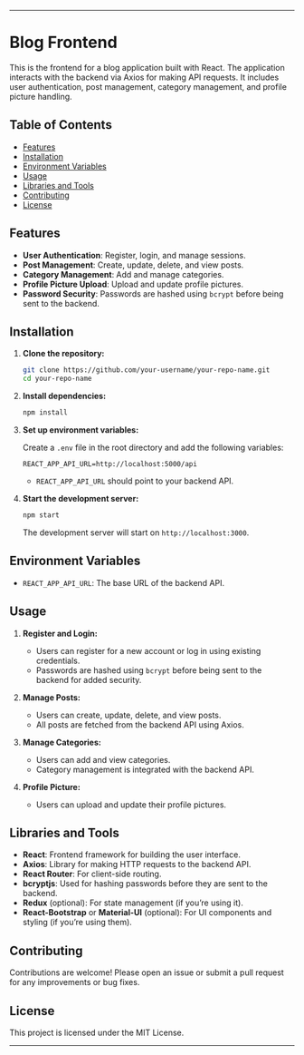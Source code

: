 
---

# Blog Frontend

This is the frontend for a blog application built with React. The application interacts with the backend via Axios for making API requests. It includes user authentication, post management, category management, and profile picture handling.

## Table of Contents

- [Features](#features)
- [Installation](#installation)
- [Environment Variables](#environment-variables)
- [Usage](#usage)
- [Libraries and Tools](#libraries-and-tools)
- [Contributing](#contributing)
- [License](#license)

## Features

- **User Authentication**: Register, login, and manage sessions.
- **Post Management**: Create, update, delete, and view posts.
- **Category Management**: Add and manage categories.
- **Profile Picture Upload**: Upload and update profile pictures.
- **Password Security**: Passwords are hashed using `bcrypt` before being sent to the backend.

## Installation

1. **Clone the repository:**

   ```bash
   git clone https://github.com/your-username/your-repo-name.git
   cd your-repo-name
   ```

2. **Install dependencies:**

   ```bash
   npm install
   ```

3. **Set up environment variables:**

   Create a `.env` file in the root directory and add the following variables:

   ```plaintext
   REACT_APP_API_URL=http://localhost:5000/api
   ```

   - `REACT_APP_API_URL` should point to your backend API.

4. **Start the development server:**

   ```bash
   npm start
   ```

   The development server will start on `http://localhost:3000`.

## Environment Variables

- `REACT_APP_API_URL`: The base URL of the backend API.

## Usage

1. **Register and Login:**
   - Users can register for a new account or log in using existing credentials.
   - Passwords are hashed using `bcrypt` before being sent to the backend for added security.

2. **Manage Posts:**
   - Users can create, update, delete, and view posts.
   - All posts are fetched from the backend API using Axios.

3. **Manage Categories:**
   - Users can add and view categories.
   - Category management is integrated with the backend API.

4. **Profile Picture:**
   - Users can upload and update their profile pictures.

## Libraries and Tools

- **React**: Frontend framework for building the user interface.
- **Axios**: Library for making HTTP requests to the backend API.
- **React Router**: For client-side routing.
- **bcryptjs**: Used for hashing passwords before they are sent to the backend.
- **Redux** (optional): For state management (if you’re using it).
- **React-Bootstrap** or **Material-UI** (optional): For UI components and styling (if you’re using them).

## Contributing

Contributions are welcome! Please open an issue or submit a pull request for any improvements or bug fixes.

## License

This project is licensed under the MIT License.

---
